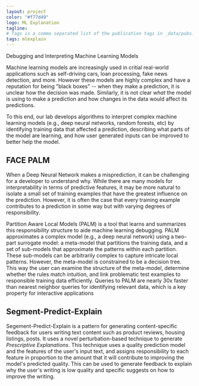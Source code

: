 ```yaml
---
layout: project
color: "#f77d49"
logo: ML Explanation
tagline: 
# Tags is a comma separated list of the publication tags in _data/pubs.yml
tags: mlexplain
---
```



<div class="callout">
Debugging and Interpreting Machine Learning Models
</div>

Machine learning models are increasingly used in critial real-world applications such as self-driving cars, loan processing, fake news detection, and more.  However these models are highly complex and have a reputation for being "black boxes" -- when they make a prediction, it is unclear how the decision was made.  Similarly, it is not clear _what_ the model is using to make a prediction and how changes in the data would affect its predictions.  

To this end, our lab develops algorithms to interpret complex machine learning models (e.g., deep neural networks, random forests, etc) by identifying training data that affected a prediction, describing what parts of the model are learning, and how user generated inputs can be improved to better help the model.

## FACE PALM

When a Deep Neural Network makes a misprediction,  it can be challenging for a developer to understand why. While there are many models for interpretability in terms of predictive features, it may be more natural to isolate a small set of training examples that have the greatest influence on the prediction. However, it is often the case that every training example contributes to a prediction in some way but with varying degrees of responsibility. 

Partition Aware Local Models (PALM) is a tool that learns and summarizes this responsibility structure to aide machine learning debugging.  PALM approximates a complex model (e.g., a deep neural network) using  a  two-part  surrogate  model:  a  meta-model  that  partitions the  training  data,  and  a  set  of  sub-models  that  approximate  the patterns within each partition. These sub-models can be arbitrarily complex to capture intricate local patterns.   However,  the meta-model is constrained to be a decision tree.  This way the user can examine the structure of the meta-model, determine whether the rules match intuition, and link problematic test examples to responsible training data efficiently. Queries to PALM are nearly 30x faster than nearest neighbor queries for identifying relevant data, which is a key property for interactive applications

## Segment-Predict-Explain

Segement-Predict-Explain is a pattern for generating content-specific feedback for users writing text content such as product reviews, housing listings, posts.  It uses a novel perturbation-based technique to generate _Prescriptive Explanations_.  This technique uses a quality prediction model and the features of the user's input text, and assigns responsibility to each feature in proportion to the amount that it will contribute to improving the model's predicted quality.  This can be used to generate feedback to explain why the user's writing is low quality and specific suggests on how to improve the writing.  

